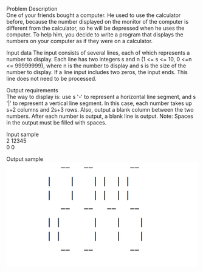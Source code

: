Problem Description  
One of your friends bought a computer. He used to use the calculator before, because the number displayed on the monitor of the computer is different from the calculator, so he will be depressed when he uses the computer. To help him, you decide to write a program that displays the numbers on your computer as if they were on a calculator.  
  
Input data
The input consists of several lines, each of which represents a number to display. Each line has two integers s and n (1 <= s <= 10, 0 <=n <= 99999999), where n is the number to display and s is the size of the number to display. If a line input includes two zeros, the input ends. This line does not need to be processed.  
  
Output requirements  
The way to display is: use s '-' to represent a horizontal line segment, and s '|' to represent a vertical line segment. In this case, each number takes up s+2 columns and 2s+3 rows. Also, output a blank column between the two numbers. After each number is output, a blank line is output. Note: Spaces in the output must be filled with spaces.  
  
Input sample  
2 12345  
0 0  

Output sample  
![](https://github.com/reignsocket/monitor/blob/master/show.png)
  


